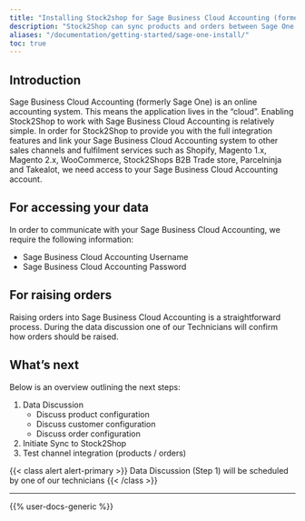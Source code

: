 ```yaml
---
title: "Installing Stock2shop for Sage Business Cloud Accounting (formerly Sage One)"
description: "Stock2Shop can sync products and orders between Sage One and numerous other applications like Magento, Woocommerce, Shopify and our B2B ordering platform. Find out more!"
aliases: "/documentation/getting-started/sage-one-install/"
toc: true
---
```


## Introduction
Sage Business Cloud Accounting (formerly Sage One) is an online accounting system. This means the application lives in the “cloud”. Enabling Stock2Shop to work with Sage Business Cloud Accounting is relatively simple. In order for Stock2Shop to provide you with the full integration features and link your Sage Business Cloud Accounting system to other sales channels and fulfilment services such as Shopify, Magento 1.x, Magento 2.x, WooCommerce, Stock2Shops B2B Trade store, Parcelninja and Takealot, we need access to your Sage Business Cloud Accounting account.

## For accessing your data
In order to communicate with your Sage Business Cloud Accounting, we require the following information:

- Sage Business Cloud Accounting Username
- Sage Business Cloud Accounting Password

## For raising orders
Raising orders into Sage Business Cloud Accounting is a straightforward process. During the data discussion one of our Technicians will confirm how orders should be raised.

## What’s next
Below is an overview outlining the next steps:

1. Data Discussion
    - Discuss product configuration
    - Discuss customer configuration
    - Discuss order configuration
2. Initiate Sync to Stock2Shop
3. Test channel integration (products / orders)  

{{< class alert alert-primary >}}
Data Discussion (Step 1) will be scheduled by one of our technicians
{{< /class >}}

---

{{% user-docs-generic %}}